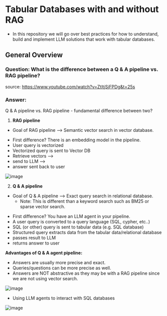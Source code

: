 # Tabular Databases with and without RAG
- In this repository we will go over best practices for how to understand, build and implement LLM solutions that work with tabular databases.

## General Overview

### Question: What is the difference between a Q & A pipeline vs. RAG pipeline?
source: https://www.youtube.com/watch?v=ZtltjSjFPDg&t=25s

### Answer: 
Q & A pipeline vs. RAG pipeline - fundamental difference between two?

1. **RAG pipeline**
* Goal of RAG pipeline --> Semantic vector search in vector database.
- First difference? There is an embedding model in the pipeline.
- User query is vectorized
- Vectorized query is sent to Vector DB 
- Retrieve vectors -->
- send to LLM -->
- answer sent back to user

![image](https://github.com/bostonadam525/Advanced-Retrieval-Augmented-Generation-RAG-Techniques/assets/45008475/2585ab55-4823-4f70-b77d-52dba9ae0b2c)



2. **Q & A pipeline**
* Goal of Q & A pipeline --> Exact query search in relational database.
    * Note: This is different than a keyword search such as BM25 or sparse vector search.
- First difference? You have an LLM agent in your pipeline.
- A user query is converted to a query language (SQL, cypher, etc..)
- SQL (or other) query is sent to tabular data (e.g. SQL database)
- Structured query extracts data from the tabular data/relational database
- passes result to LLM 
- returns answer to user

**Advantages of Q & A agent pipeline:**
- Answers are usually more precise and exact.
- Queries/questions can be more precise as well.
- Answers are NOT abstractive as they may be with a RAG pipeline since we are not using vector search.

![image](https://github.com/bostonadam525/Advanced-Retrieval-Augmented-Generation-RAG-Techniques/assets/45008475/a9fda25b-abae-4e47-8fad-8bd2549ea91a)





- Using LLM agents to interact with SQL databases

![image](https://github.com/bostonadam525/Advanced-Retrieval-Augmented-Generation-RAG-Techniques/assets/45008475/bf16f570-2316-40f3-8a16-60c3181b0765)

